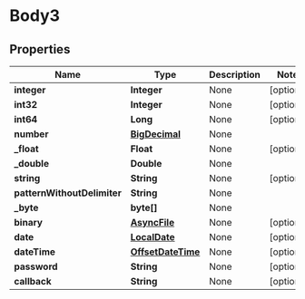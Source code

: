 
# Body3

## Properties
Name | Type | Description | Notes
------------ | ------------- | ------------- | -------------
**integer** | **Integer** | None |  [optional]
**int32** | **Integer** | None |  [optional]
**int64** | **Long** | None |  [optional]
**number** | [**BigDecimal**](BigDecimal.md) | None | 
**_float** | **Float** | None |  [optional]
**_double** | **Double** | None | 
**string** | **String** | None |  [optional]
**patternWithoutDelimiter** | **String** | None | 
**_byte** | **byte[]** | None | 
**binary** | [**AsyncFile**](AsyncFile.md) | None |  [optional]
**date** | [**LocalDate**](LocalDate.md) | None |  [optional]
**dateTime** | [**OffsetDateTime**](OffsetDateTime.md) | None |  [optional]
**password** | **String** | None |  [optional]
**callback** | **String** | None |  [optional]



